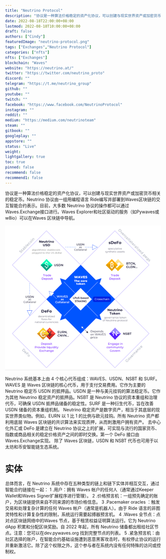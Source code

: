 ```yaml
---
title: "Neutrino Protocol"
description: "协议是一种算法价格稳定的资产化协议，可以创建与现实世界资产或加密货币相关的稳定币。Neutrino 协议由一组用编程语言 Ride编写并部署到Waves区块链的交互智能合约表示。"
date: 2022-08-18T22:00:00+08:00
lastmod: 2022-08-18T10:00:00+08:00
draft: false
authors: ["Cindy"]
featuredImage: "neutrino-protocol.png"
tags: ["Exchanges","Neutrino Protocol"]
categories: ["nfts"]
nfts: ["Exchanges"]
blockchain: "Waves"
website: "https://neutrino.at/"
twitter: "https://twitter.com/neutrino_proto"
discord: ""
telegram: "https://t.me/neutrino_group"
github: ""
youtube: ""
twitch: ""
facebook: "https://www.facebook.com/NeutrinoProtocol"
instagram: ""
reddit: ""
medium: "https://medium.com/neutrinoteam"
steam: ""
gitbook: ""
googleplay: ""
appstore: ""
status: "Live"
weight: 
lightgallery: true
toc: true
pinned: false
recommend: false
recommend1: false
---
```

协议是一种算法价格稳定的资产化协议，可以创建与现实世界资产或加密货币相关的稳定币。Neutrino 协议由一组用编程语言 Ride编写并部署到Waves区块链的交互智能合约表示。目前，大多数 Neutrino 协议的操作都可以通过Waves.Exchange接口进行。Waves Explorer和社区驱动的服务（如Pywaves或w8io）可以在Waves 区块链中导航。 

![img](20220824095924.png)

Neutrino 系统基本上由 4 个核心代币组成：WAVES、USDN、NSBT 和 SURF。WAVES 是 Waves 区块链的核心代币，用于支付交易费用。它作为主要的 Neutrino 稳定币 USDN 的抵押品。USDN 是一种与美元挂钩的算法稳定币。它作为其他 Neutrino 稳定资产的抵押品。NSBT 是 Neutrino 协议的资本重组和治理代币，可确保 USDN 抵押品储备的稳定性。SURF 是一种衍生代币，旨在改善 USDN 储备的资本重组机制。
Neutrino 稳定资产是数字资产，相当于其底层的现实世界类似物。例如，EURN 以 1 比 1 的比例与欧元挂钩。所有 Neutrino 资产都利用底层 Waves 区块链的共识算法来实现质押，从而刺激用户拥有资产。
去中心化外汇或 DeFo 是建立在 Neutrino 协议之上的扩展，可实现与流行的国家货币、指数或商品相关的稳定价格资产之间的即时交换。第一个 DeFo 接口由Waves.Exchange实现。
除了 Waves 区块链，USDN 和 NSBT 代币也可用于以太坊和币安智能链生态系统。

# 实体

总体而言，在 Neutrino 系统中存在五种类型的链上和链下实体并相互交互，通过智能合约链接在一起：
1 .用户：拥有 Waves 帐户的任何人（通常通过Keeper Wallet和Waves Signer扩展程序进行管理）。
2 .价格预言机：一组预先确定的账户，为区块链提供来自不同来源的市场价格信息。
3 .Pacemaker oracles ：触发交易和处理复杂计算的任何 Waves 帐户（通常是机器人）。由于 Ride 语言的非图灵特性和计算复杂性的限制，系统运行需要起搏器预言机。 
4 .Waves 全节点：点对点区块链网络中的Waves 节点，基于租赁权益证明算法运行。它为 Neutrino dApp 积累和分配区块奖励。自 2022 年起，所有 Neutrino 储备都出租给社区节点。注意：您可以在dev.pywaves.org 找到完整节点的列表。
5 .紧急预言机：由社区选择的账户，在智能合约基础设施遭到恶意黑客攻击时，有权停止协议的运行 并重新激活它。除了这个权限之外，这个参与者在系统内没有任何特殊的访问或控制权。